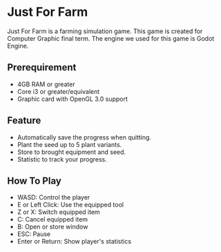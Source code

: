 # Just For Farm
Just For Farm is a farming simulation game. This game is created for Computer Graphic final term. The engine we used for this game is Godot Engine.

## Prerequirement
* 4GB RAM or greater
* Core i3 or greater/equivalent
* Graphic card with OpenGL 3.0 support

## Feature
* Automatically save the progress when quitting.
* Plant the seed up to 5 plant variants.
* Store to brought equipment and seed.
* Statistic to track your progress.

## How To Play
* WASD: Control the player
* E or Left Click: Use the equipped tool
* Z or X: Switch equipped item
* C: Cancel equipped item
* B: Open or store window
* ESC: Pause
* Enter or Return: Show player's statistics
